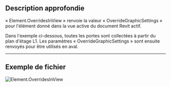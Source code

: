 ## Description approfondie
« Element.OverridesInView » renvoie la valeur « OverrideGraphicSettings » pour l'élément donné dans la vue active du document Revit actif.

Dans l'exemple ci-dessous, toutes les portes sont collectées à partir du plan d'étage L1. Les paramètres « OverrideGraphicSettings » sont ensuite renvoyés pour être utilisés en aval.

___
## Exemple de fichier

![Element.OverridesInView](./Revit.Elements.Element.OverridesInView_img.jpg)
